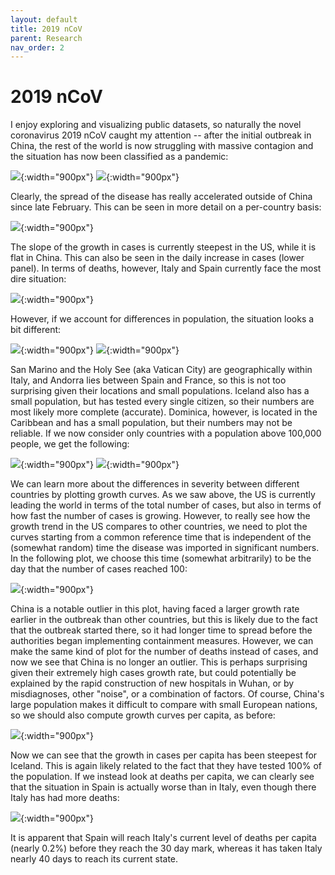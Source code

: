 ```yaml
---
layout: default
title: 2019 nCoV
parent: Research
nav_order: 2
---
```


# 2019 nCoV

I enjoy exploring and visualizing public datasets, so naturally the novel coronavirus 2019 nCoV caught my attention -- after the initial outbreak in China, the rest of the world is now struggling with massive contagion and the situation has now been classified as a pandemic:

![](/assets/images/cases_total.png){:width="900px"}
![](/assets/images/deaths_total.png){:width="900px"}

Clearly, the spread of the disease has really accelerated outside of China since late February. This can be seen in more detail on a per-country basis:

![](/assets/images/cases_top10.png){:width="900px"}

The slope of the growth in cases is currently steepest in the US, while it is flat in China. This can also be seen in the daily increase in cases (lower panel). In terms of deaths, however, Italy and Spain currently face the most dire situation:

![](/assets/images/deaths_top10.png){:width="900px"}

However, if we account for differences in population, the situation looks a bit different:

![](/assets/images/cases_top10_pc_min0.png){:width="900px"}
![](/assets/images/deaths_top10_pc_min0.png){:width="900px"}

San Marino and the Holy See (aka Vatican City) are geographically within Italy, and Andorra lies between Spain and France, so this is not too surprising given their locations and small populations. Iceland also has a small population, but has tested every single citizen, so their numbers are most likely more complete (accurate). Dominica, however, is located in the Caribbean and has a small population, but their numbers may not be reliable.
If we now consider only countries with a population above 100,000 people, we get the following:

![](/assets/images/cases_top10_pc_min100000.png){:width="900px"}
![](/assets/images/deaths_top10_pc_min100000.png){:width="900px"}

We can learn more about the differences in severity between different countries by plotting growth curves. As we saw above, the US is currently leading the world in terms of the total number of cases, but also in terms of how fast the number of cases is growing. However, to really see how the growth trend in the US compares to other countries, we need to plot the curves starting from a common reference time that is independent of the (somewhat random) time the disease was imported in significant numbers. In the following plot, we choose this time (somewhat arbitrarily) to be the day that the number of cases reached 100:

![](/assets/images/cases_rate_top10.png){:width="900px"}

China is a notable outlier in this plot, having faced a larger growth rate earlier in the outbreak than other countries, but this is likely due to the fact that the outbreak started there, so it had longer time to spread before the authorities began implementing containment measures. However, we can make the same kind of plot for the number of deaths instead of cases, and now we see that China is no longer an outlier. This is perhaps surprising given their extremely high cases growth rate, but could potentially be explained by the rapid construction of new hospitals in Wuhan, or by misdiagnoses, other "noise", or a combination of factors. Of course, China's large population makes it difficult to compare with small European nations, so we should also compute growth curves per capita, as before:

![](/assets/images/cases_rate_top10_pc_min100000.png){:width="900px"}

Now we can see that the growth in cases per capita has been steepest for Iceland. This is again likely related to the fact that they have tested 100% of the population. If we instead look at deaths per capita, we can clearly see that the situation in Spain is actually worse than in Italy, even though there Italy has had more deaths:

![](/assets/images/deaths_rate_top10_pc_min100000.png){:width="900px"}

It is apparent that Spain will reach Italy's current level of deaths per capita (nearly 0.2%) before they reach the 30 day mark, whereas it has taken Italy nearly 40 days to reach its current state.
